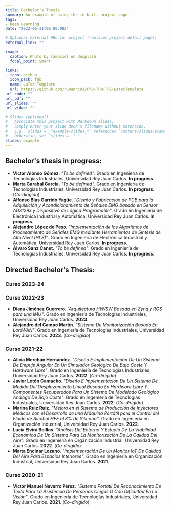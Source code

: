 ```yaml
---
title: Bachelor's Thesis
summary: An example of using the in-built project page.
tags:
- Deep Learning
date: "2022-06-31T00:00:00Z"

# Optional external URL for project (replaces project detail page).
external_link: ""

image:
  caption: Photo by rawpixel on Unsplash
  focal_point: Smart

links:
- icon: github
  icon_pack: fab
  name: LaTeX Template
  url: https://github.com/rubennc91/PhD-TFM-TFG-LatexTemplate
url_code: ""
url_pdf: ""
url_slides: ""
url_video: ""

# Slides (optional).
#   Associate this project with Markdown slides.
#   Simply enter your slide deck's filename without extension.
#   E.g. `slides = _"example-slides_"` references `content/slides/example-slides.md`.
#   Otherwise, set `slides = _"_"`.
slides: example
---
```


## Bachelor's thesis in progress:
* **Victor Alonso Gómez**. _"To be defined"_. Grado en Ingeniería de Tecnologías Industriales, Universidad Rey Juan Carlos. **In progress**.
* **Marta Garabal García**. _"To be defined"_. Grado en Ingeniería de Tecnologías Industriales, Universidad Rey Juan Carlos. **In progress**. (_Co-dirigido_)
* **Alfonso Blas Garrido Yagüe**. _"Diseño y Fabricación de PCB para la Adquisición y Acondicionamiento de Señales EMG basado en Sensor ADS129x y Dispositivo de Lógica Programable"_. Grado en Ingeniería de Electrónica Industrial y Automática, Universidad Rey Juan Carlos. **In progress**. 
* **Alejandro López de Peso**. _"Implementación de los Algoritmos de Procesamiento de Señales EMG mediante Herramientas de Síntesis de Alto Nivel (HLS)"_. Grado en Ingeniería de Electrónica Industrial y Automática, Universidad Rey Juan Carlos. **In progress**.
* **Álvaro Sanz Canet**. _"To be defined"_. Grado en Ingeniería de Tecnologías Industriales, Universidad Rey Juan Carlos. **In progress**.

## Directed Bachelor's Thesis:

### Curso 2023-24

### Curso 2022-23
* **Diana Jiménez Guerrero**. _"Arquitectura HW/SW Basada en Zynq y ROS para una IMU"_. Grado en Ingeniería de Tecnologías Industriales, Universidad Rey Juan Carlos. **2023**.
* **Alejandro del Campo Martín**. _"Sistema De Monitorización Basado En LoraWAN"_. Grado en Ingeniería de Tecnologías Industriales, Universidad Rey Juan Carlos. **2023**. (_Co-dirigido_)

### Curso 2021-22
* **Alicia Merchán Hernández**. _"Diseño E Implementación De Un Sistema De Empuje Angular En Un Simulador Geológico De Bajo Coste Y Hardware Libre"_. Grado en Ingeniería de Tecnologías Industriales, Universidad Rey Juan Carlos. **2022**. (_Co-dirigido_)
* **Javier Letón Camacho**. _"Diseño E Implementación De Un Sistema De Medida Del Desplazamiento Lineal Basado En Hardware Libre Y Componentes Recuperados Para Un Sistema De Modelado Geológico Análogo De Bajo Coste"_. Grado en Ingeniería de Tecnologías Industriales, Universidad Rey Juan Carlos. **2022**. (_Co-dirigido_)
* **Marina Ruiz Ruiz**. _"Mejora en el Sistema de Producción de Inyectores Médicos con el Desarrollo de una Máquina Portátil para el Control del Fluido de Alcohol HFE al 8% de Silicona"_. Grado en Ingeniería en Organización Industrial, Universidad Rey Juan Carlos. **2022**.
* **Lucía Elvira Boillos**. _"Análisis Del Entorno Y Estudio De La Viabilidad Económica De Un Sistema Para La Monitorización De La Calidad Del Aire"_. Grado en Ingeniería en Organización Industrial, Universidad Rey Juan Carlos. **2022**. (_Co-dirigido_)
* **Marta Encinar Lozano**. _"Implementación De Un Monitor IoT De Calidad Del Aire Para Espacios Interiores"_. Grado en Ingeniería en Organización Industrial, Universidad Rey Juan Carlos. **2021**.

### Curso 2020-21
* **Victor Manuel Navarro Pérez**. _"Sistema Portátil De Reconocimiento De Texto Para La Asistencia De Personas Ciegas O Con Dificultad En La Visión"_. Grado en Ingeniería de Tecnologías Industriales, Universidad Rey Juan Carlos. **2021**. (_Co-dirigido_)